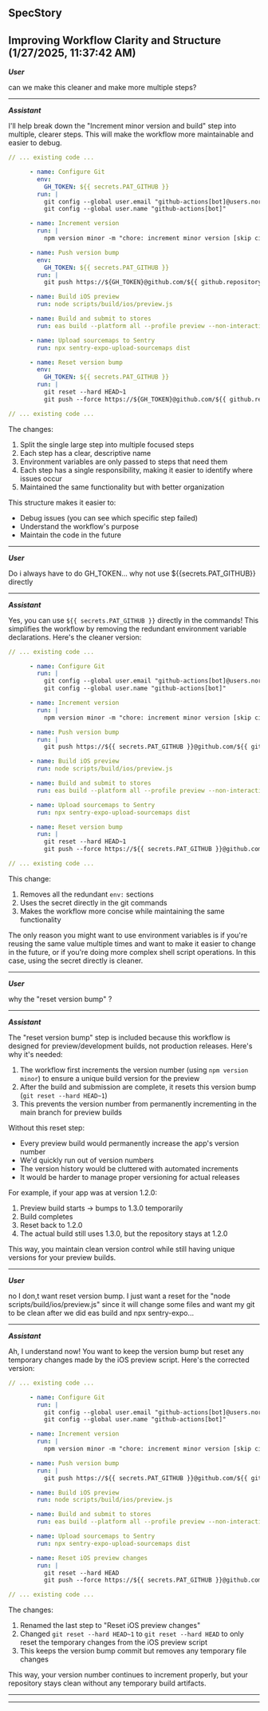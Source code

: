 ## SpecStory

## Improving Workflow Clarity and Structure (1/27/2025, 11:37:42 AM)

_**User**_

can we make this cleaner and make more multiple steps?

---

_**Assistant**_

I'll help break down the "Increment minor version and build" step into multiple, clearer steps. This will make the workflow more maintainable and easier to debug.

```yaml:.github/workflows/deploy-preview.yml
// ... existing code ...

      - name: Configure Git
        env:
          GH_TOKEN: ${{ secrets.PAT_GITHUB }}
        run: |
          git config --global user.email "github-actions[bot]@users.noreply.github.com"
          git config --global user.name "github-actions[bot]"

      - name: Increment version
        run: |
          npm version minor -m "chore: increment minor version [skip ci]"

      - name: Push version bump
        env:
          GH_TOKEN: ${{ secrets.PAT_GITHUB }}
        run: |
          git push https://${GH_TOKEN}@github.com/${{ github.repository }}.git HEAD:main --follow-tags --force

      - name: Build iOS preview
        run: node scripts/build/ios/preview.js

      - name: Build and submit to stores
        run: eas build --platform all --profile preview --non-interactive --auto-submit

      - name: Upload sourcemaps to Sentry
        run: npx sentry-expo-upload-sourcemaps dist

      - name: Reset version bump
        env:
          GH_TOKEN: ${{ secrets.PAT_GITHUB }}
        run: |
          git reset --hard HEAD~1
          git push --force https://${GH_TOKEN}@github.com/${{ github.repository }}.git HEAD:main

// ... existing code ...
```

The changes:
1. Split the single large step into multiple focused steps
2. Each step has a clear, descriptive name
3. Environment variables are only passed to steps that need them
4. Each step has a single responsibility, making it easier to identify where issues occur
5. Maintained the same functionality but with better organization

This structure makes it easier to:
- Debug issues (you can see which specific step failed)
- Understand the workflow's purpose
- Maintain the code in the future

---

_**User**_

Do i always have to do GH_TOKEN... why not use ${{secrets.PAT_GITHUB}} directly

---

_**Assistant**_

Yes, you can use `${{ secrets.PAT_GITHUB }}` directly in the commands! This simplifies the workflow by removing the redundant environment variable declarations. Here's the cleaner version:

```yaml:.github/workflows/deploy-preview.yml
// ... existing code ...

      - name: Configure Git
        run: |
          git config --global user.email "github-actions[bot]@users.noreply.github.com"
          git config --global user.name "github-actions[bot]"

      - name: Increment version
        run: |
          npm version minor -m "chore: increment minor version [skip ci]"

      - name: Push version bump
        run: |
          git push https://${{ secrets.PAT_GITHUB }}@github.com/${{ github.repository }}.git HEAD:main --follow-tags --force

      - name: Build iOS preview
        run: node scripts/build/ios/preview.js

      - name: Build and submit to stores
        run: eas build --platform all --profile preview --non-interactive --auto-submit

      - name: Upload sourcemaps to Sentry
        run: npx sentry-expo-upload-sourcemaps dist

      - name: Reset version bump
        run: |
          git reset --hard HEAD~1
          git push --force https://${{ secrets.PAT_GITHUB }}@github.com/${{ github.repository }}.git HEAD:main

// ... existing code ...
```

This change:
1. Removes all the redundant `env:` sections
2. Uses the secret directly in the git commands
3. Makes the workflow more concise while maintaining the same functionality

The only reason you might want to use environment variables is if you're reusing the same value multiple times and want to make it easier to change in the future, or if you're doing more complex shell script operations. In this case, using the secret directly is cleaner.

---

_**User**_

why the "reset version bump" ?

---

_**Assistant**_

The "reset version bump" step is included because this workflow is designed for preview/development builds, not production releases. Here's why it's needed:

1. The workflow first increments the version number (using `npm version minor`) to ensure a unique build version for the preview
2. After the build and submission are complete, it resets this version bump (`git reset --hard HEAD~1`)
3. This prevents the version number from permanently incrementing in the main branch for preview builds

Without this reset step:
- Every preview build would permanently increase the app's version number
- We'd quickly run out of version numbers
- The version history would be cluttered with automated increments
- It would be harder to manage proper versioning for actual releases

For example, if your app was at version 1.2.0:
1. Preview build starts -> bumps to 1.3.0 temporarily
2. Build completes
3. Reset back to 1.2.0
4. The actual build still uses 1.3.0, but the repository stays at 1.2.0

This way, you maintain clean version control while still having unique versions for your preview builds.

---

_**User**_

no I don,t want reset version bump. I just want a reset for the "node scripts/build/ios/preview.js" since it will change some files and want my git to be clean after we did eas build and npx sentry-expo...

---

_**Assistant**_



Ah, I understand now! You want to keep the version bump but reset any temporary changes made by the iOS preview script. Here's the corrected version:

```yaml:.github/workflows/deploy-preview.yml
// ... existing code ...

      - name: Configure Git
        run: |
          git config --global user.email "github-actions[bot]@users.noreply.github.com"
          git config --global user.name "github-actions[bot]"

      - name: Increment version
        run: |
          npm version minor -m "chore: increment minor version [skip ci]"

      - name: Push version bump
        run: |
          git push https://${{ secrets.PAT_GITHUB }}@github.com/${{ github.repository }}.git HEAD:main --follow-tags --force

      - name: Build iOS preview
        run: node scripts/build/ios/preview.js

      - name: Build and submit to stores
        run: eas build --platform all --profile preview --non-interactive --auto-submit

      - name: Upload sourcemaps to Sentry
        run: npx sentry-expo-upload-sourcemaps dist

      - name: Reset iOS preview changes
        run: |
          git reset --hard HEAD
          git push --force https://${{ secrets.PAT_GITHUB }}@github.com/${{ github.repository }}.git HEAD:main

// ... existing code ...
```

The changes:
1. Renamed the last step to "Reset iOS preview changes"
2. Changed `git reset --hard HEAD~1` to `git reset --hard HEAD` to only reset the temporary changes from the iOS preview script
3. This keeps the version bump commit but removes any temporary file changes

This way, your version number continues to increment properly, but your repository stays clean without any temporary build artifacts.

---



---

